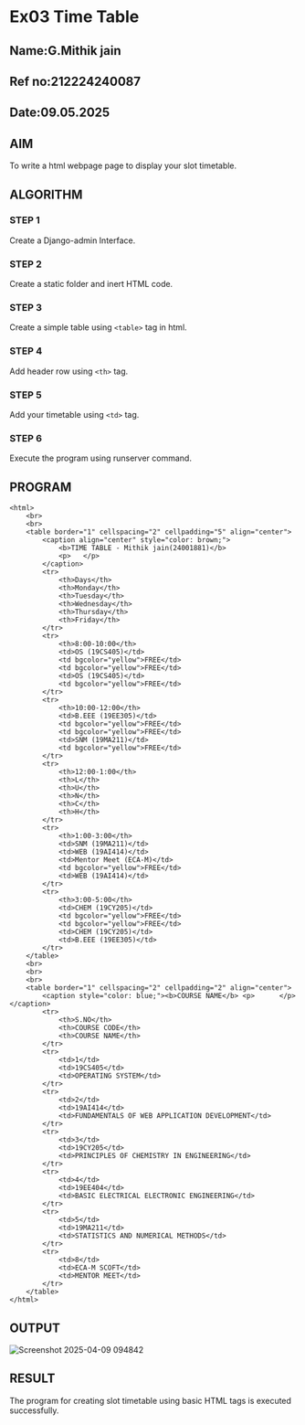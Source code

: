 # Ex03 Time Table
## Name:G.Mithik jain
## Ref no:212224240087
## Date:09.05.2025
## AIM
To write a html webpage page to display your slot timetable.

## ALGORITHM
### STEP 1
Create a Django-admin Interface.

### STEP 2
Create a static folder and inert HTML code.

### STEP 3
Create a simple table using ```<table>``` tag in html.

### STEP 4
Add header row using ```<th>``` tag.

### STEP 5
Add your timetable using ```<td>``` tag.

### STEP 6
Execute the program using runserver command.

## PROGRAM
```
<html>
    <br>
    <br>
    <table border="1" cellspacing="2" cellpadding="5" align="center">
        <caption align="center" style="color: brown;">
            <b>TIME TABLE - Mithik jain(24001881)</b> 
            <p>   </p>
        </caption>
        <tr>
            <th>Days</th>
            <th>Monday</th>
            <th>Tuesday</th>
            <th>Wednesday</th>
            <th>Thursday</th>
            <th>Friday</th>
        </tr>
        <tr>
            <th>8:00-10:00</th>
            <td>OS (19CS405)</td>
            <td bgcolor="yellow">FREE</td>
            <td bgcolor="yellow">FREE</td>
            <td>OS (19CS405)</td>
            <td bgcolor="yellow">FREE</td>
        </tr>
        <tr>
            <th>10:00-12:00</th>
            <td>B.EEE (19EE305)</td>
            <td bgcolor="yellow">FREE</td>
            <td bgcolor="yellow">FREE</td>
            <td>SNM (19MA211)</td>
            <td bgcolor="yellow">FREE</td>
        </tr>
        <tr>
            <th>12:00-1:00</th>
            <th>L</th>
            <th>U</th>
            <th>N</th>
            <th>C</th>
            <th>H</th>
        </tr>
        <tr>
            <th>1:00-3:00</th>
            <td>SNM (19MA211)</td>
            <td>WEB (19AI414)</td>
            <td>Mentor Meet (ECA-M)</td>
            <td bgcolor="yellow">FREE</td>
            <td>WEB (19AI414)</td>
        </tr>
        <tr>
            <th>3:00-5:00</th>
            <td>CHEM (19CY205)</td>
            <td bgcolor="yellow">FREE</td>
            <td bgcolor="yellow">FREE</td>
            <td>CHEM (19CY205)</td>
            <td>B.EEE (19EE305)</td> 
        </tr>
    </table>
    <br>
    <br>
    <br>
    <table border="1" cellspacing="2" cellpadding="2" align="center">
        <caption style="color: blue;"><b>COURSE NAME</b> <p>      </p></caption>
        <tr>
            <th>S.NO</th>
            <th>COURSE CODE</th>
            <th>COURSE NAME</th>
        </tr>
        <tr>
            <td>1</td>
            <td>19CS405</td>
            <td>OPERATING SYSTEM</td>
        </tr>
        <tr>
            <td>2</td>
            <td>19AI414</td>
            <td>FUNDAMENTALS OF WEB APPLICATION DEVELOPMENT</td>
        </tr>
        <tr>
            <td>3</td>
            <td>19CY205</td>
            <td>PRINCIPLES OF CHEMISTRY IN ENGINEERING</td>
        </tr>
        <tr>
            <td>4</td>
            <td>19EE404</td>
            <td>BASIC ELECTRICAL ELECTRONIC ENGINEERING</td>
        </tr>
        <tr>
            <td>5</td>
            <td>19MA211</td>
            <td>STATISTICS AND NUMERICAL METHODS</td>
        </tr>
        <tr>
            <td>8</td>
            <td>ECA-M SCOFT</td>
            <td>MENTOR MEET</td>
        </tr>
    </table>
</html>

```

## OUTPUT

![Screenshot 2025-04-09 094842](https://github.com/user-attachments/assets/204d6b84-72fc-46d9-aa99-8aedb116f847)



## RESULT
The program for creating slot timetable using basic HTML tags is executed successfully.
